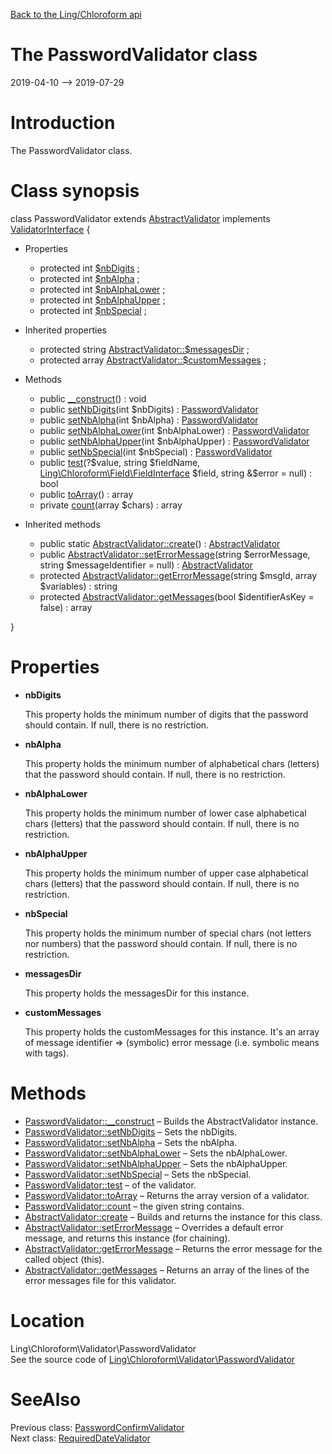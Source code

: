 [Back to the Ling/Chloroform api](https://github.com/lingtalfi/Chloroform/blob/master/doc/api/Ling/Chloroform.md)



The PasswordValidator class
================
2019-04-10 --> 2019-07-29






Introduction
============

The PasswordValidator class.



Class synopsis
==============


class <span class="pl-k">PasswordValidator</span> extends [AbstractValidator](https://github.com/lingtalfi/Chloroform/blob/master/doc/api/Ling/Chloroform/Validator/AbstractValidator.md) implements [ValidatorInterface](https://github.com/lingtalfi/Chloroform/blob/master/doc/api/Ling/Chloroform/Validator/ValidatorInterface.md) {

- Properties
    - protected int [$nbDigits](#property-nbDigits) ;
    - protected int [$nbAlpha](#property-nbAlpha) ;
    - protected int [$nbAlphaLower](#property-nbAlphaLower) ;
    - protected int [$nbAlphaUpper](#property-nbAlphaUpper) ;
    - protected int [$nbSpecial](#property-nbSpecial) ;

- Inherited properties
    - protected string [AbstractValidator::$messagesDir](#property-messagesDir) ;
    - protected array [AbstractValidator::$customMessages](#property-customMessages) ;

- Methods
    - public [__construct](https://github.com/lingtalfi/Chloroform/blob/master/doc/api/Ling/Chloroform/Validator/PasswordValidator/__construct.md)() : void
    - public [setNbDigits](https://github.com/lingtalfi/Chloroform/blob/master/doc/api/Ling/Chloroform/Validator/PasswordValidator/setNbDigits.md)(int $nbDigits) : [PasswordValidator](https://github.com/lingtalfi/Chloroform/blob/master/doc/api/Ling/Chloroform/Validator/PasswordValidator.md)
    - public [setNbAlpha](https://github.com/lingtalfi/Chloroform/blob/master/doc/api/Ling/Chloroform/Validator/PasswordValidator/setNbAlpha.md)(int $nbAlpha) : [PasswordValidator](https://github.com/lingtalfi/Chloroform/blob/master/doc/api/Ling/Chloroform/Validator/PasswordValidator.md)
    - public [setNbAlphaLower](https://github.com/lingtalfi/Chloroform/blob/master/doc/api/Ling/Chloroform/Validator/PasswordValidator/setNbAlphaLower.md)(int $nbAlphaLower) : [PasswordValidator](https://github.com/lingtalfi/Chloroform/blob/master/doc/api/Ling/Chloroform/Validator/PasswordValidator.md)
    - public [setNbAlphaUpper](https://github.com/lingtalfi/Chloroform/blob/master/doc/api/Ling/Chloroform/Validator/PasswordValidator/setNbAlphaUpper.md)(int $nbAlphaUpper) : [PasswordValidator](https://github.com/lingtalfi/Chloroform/blob/master/doc/api/Ling/Chloroform/Validator/PasswordValidator.md)
    - public [setNbSpecial](https://github.com/lingtalfi/Chloroform/blob/master/doc/api/Ling/Chloroform/Validator/PasswordValidator/setNbSpecial.md)(int $nbSpecial) : [PasswordValidator](https://github.com/lingtalfi/Chloroform/blob/master/doc/api/Ling/Chloroform/Validator/PasswordValidator.md)
    - public [test](https://github.com/lingtalfi/Chloroform/blob/master/doc/api/Ling/Chloroform/Validator/PasswordValidator/test.md)(?$value, string $fieldName, [Ling\Chloroform\Field\FieldInterface](https://github.com/lingtalfi/Chloroform/blob/master/doc/api/Ling/Chloroform/Field/FieldInterface.md) $field, string &$error = null) : bool
    - public [toArray](https://github.com/lingtalfi/Chloroform/blob/master/doc/api/Ling/Chloroform/Validator/PasswordValidator/toArray.md)() : array
    - private [count](https://github.com/lingtalfi/Chloroform/blob/master/doc/api/Ling/Chloroform/Validator/PasswordValidator/count.md)(array $chars) : array

- Inherited methods
    - public static [AbstractValidator::create](https://github.com/lingtalfi/Chloroform/blob/master/doc/api/Ling/Chloroform/Validator/AbstractValidator/create.md)() : [AbstractValidator](https://github.com/lingtalfi/Chloroform/blob/master/doc/api/Ling/Chloroform/Validator/AbstractValidator.md)
    - public [AbstractValidator::setErrorMessage](https://github.com/lingtalfi/Chloroform/blob/master/doc/api/Ling/Chloroform/Validator/AbstractValidator/setErrorMessage.md)(string $errorMessage, string $messageIdentifier = null) : [AbstractValidator](https://github.com/lingtalfi/Chloroform/blob/master/doc/api/Ling/Chloroform/Validator/AbstractValidator.md)
    - protected [AbstractValidator::getErrorMessage](https://github.com/lingtalfi/Chloroform/blob/master/doc/api/Ling/Chloroform/Validator/AbstractValidator/getErrorMessage.md)(string $msgId, array $variables) : string
    - protected [AbstractValidator::getMessages](https://github.com/lingtalfi/Chloroform/blob/master/doc/api/Ling/Chloroform/Validator/AbstractValidator/getMessages.md)(bool $identifierAsKey = false) : array

}




Properties
=============

- <span id="property-nbDigits"><b>nbDigits</b></span>

    This property holds the minimum number of digits that the password should contain.
    If null, there is no restriction.
    
    

- <span id="property-nbAlpha"><b>nbAlpha</b></span>

    This property holds the minimum number of alphabetical chars (letters) that the password should contain.
    If null, there is no restriction.
    
    

- <span id="property-nbAlphaLower"><b>nbAlphaLower</b></span>

    This property holds the minimum number of lower case alphabetical chars (letters) that the password should contain.
    If null, there is no restriction.
    
    

- <span id="property-nbAlphaUpper"><b>nbAlphaUpper</b></span>

    This property holds the minimum number of upper case alphabetical chars (letters) that the password should contain.
    If null, there is no restriction.
    
    

- <span id="property-nbSpecial"><b>nbSpecial</b></span>

    This property holds the minimum number of special chars (not letters nor numbers) that the password should contain.
    If null, there is no restriction.
    
    

- <span id="property-messagesDir"><b>messagesDir</b></span>

    This property holds the messagesDir for this instance.
    
    

- <span id="property-customMessages"><b>customMessages</b></span>

    This property holds the customMessages for this instance.
    It's an array of message identifier => (symbolic) error message (i.e. symbolic means with tags).
    
    



Methods
==============

- [PasswordValidator::__construct](https://github.com/lingtalfi/Chloroform/blob/master/doc/api/Ling/Chloroform/Validator/PasswordValidator/__construct.md) &ndash; Builds the AbstractValidator instance.
- [PasswordValidator::setNbDigits](https://github.com/lingtalfi/Chloroform/blob/master/doc/api/Ling/Chloroform/Validator/PasswordValidator/setNbDigits.md) &ndash; Sets the nbDigits.
- [PasswordValidator::setNbAlpha](https://github.com/lingtalfi/Chloroform/blob/master/doc/api/Ling/Chloroform/Validator/PasswordValidator/setNbAlpha.md) &ndash; Sets the nbAlpha.
- [PasswordValidator::setNbAlphaLower](https://github.com/lingtalfi/Chloroform/blob/master/doc/api/Ling/Chloroform/Validator/PasswordValidator/setNbAlphaLower.md) &ndash; Sets the nbAlphaLower.
- [PasswordValidator::setNbAlphaUpper](https://github.com/lingtalfi/Chloroform/blob/master/doc/api/Ling/Chloroform/Validator/PasswordValidator/setNbAlphaUpper.md) &ndash; Sets the nbAlphaUpper.
- [PasswordValidator::setNbSpecial](https://github.com/lingtalfi/Chloroform/blob/master/doc/api/Ling/Chloroform/Validator/PasswordValidator/setNbSpecial.md) &ndash; Sets the nbSpecial.
- [PasswordValidator::test](https://github.com/lingtalfi/Chloroform/blob/master/doc/api/Ling/Chloroform/Validator/PasswordValidator/test.md) &ndash; of the validator.
- [PasswordValidator::toArray](https://github.com/lingtalfi/Chloroform/blob/master/doc/api/Ling/Chloroform/Validator/PasswordValidator/toArray.md) &ndash; Returns the array version of a validator.
- [PasswordValidator::count](https://github.com/lingtalfi/Chloroform/blob/master/doc/api/Ling/Chloroform/Validator/PasswordValidator/count.md) &ndash; the given string contains.
- [AbstractValidator::create](https://github.com/lingtalfi/Chloroform/blob/master/doc/api/Ling/Chloroform/Validator/AbstractValidator/create.md) &ndash; Builds and returns the instance for this class.
- [AbstractValidator::setErrorMessage](https://github.com/lingtalfi/Chloroform/blob/master/doc/api/Ling/Chloroform/Validator/AbstractValidator/setErrorMessage.md) &ndash; Overrides a default error message, and returns this instance (for chaining).
- [AbstractValidator::getErrorMessage](https://github.com/lingtalfi/Chloroform/blob/master/doc/api/Ling/Chloroform/Validator/AbstractValidator/getErrorMessage.md) &ndash; Returns the error message for the called object (this).
- [AbstractValidator::getMessages](https://github.com/lingtalfi/Chloroform/blob/master/doc/api/Ling/Chloroform/Validator/AbstractValidator/getMessages.md) &ndash; Returns an array of the lines of the error messages file for this validator.





Location
=============
Ling\Chloroform\Validator\PasswordValidator<br>
See the source code of [Ling\Chloroform\Validator\PasswordValidator](https://github.com/lingtalfi/Chloroform/blob/master/Validator/PasswordValidator.php)



SeeAlso
==============
Previous class: [PasswordConfirmValidator](https://github.com/lingtalfi/Chloroform/blob/master/doc/api/Ling/Chloroform/Validator/PasswordConfirmValidator.md)<br>Next class: [RequiredDateValidator](https://github.com/lingtalfi/Chloroform/blob/master/doc/api/Ling/Chloroform/Validator/RequiredDateValidator.md)<br>
